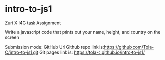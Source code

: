 # intro-to-js1

Zuri X I4G task
Assignment

Write a javascript code that prints out your name, height, and country on the screen

Submission mode:
GitHub Url
Github repo link is:https://github.com/Tola-C/intro-to-js1.git
Git pages link is: https://tola-c.github.io/intro-to-js1/
